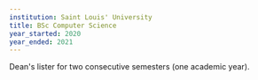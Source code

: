 ```yaml
---
institution: Saint Louis' University
title: BSc Computer Science
year_started: 2020
year_ended: 2021
---
```


Dean's lister for two consecutive semesters (one academic year).